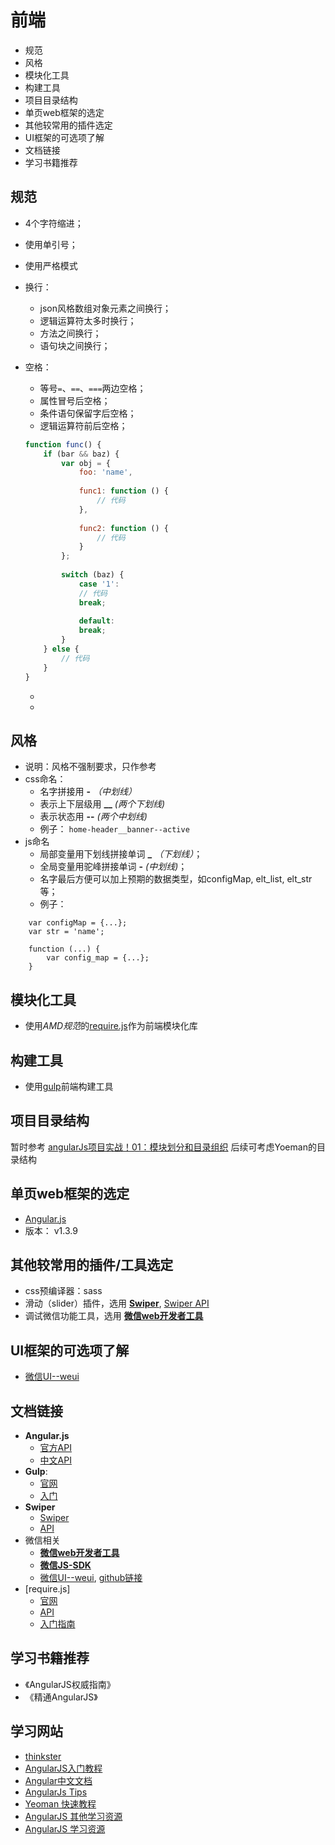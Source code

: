 # 前端
  - 规范
  - 风格
  - 模块化工具
  - 构建工具
  - 项目目录结构
  - 单页web框架的选定
  - 其他较常用的插件选定
  - UI框架的可选项了解
  - 文档链接
  - 学习书籍推荐

## 规范
- 4个字符缩进；
- 使用单引号；
- 使用严格模式
- 换行：
	- json风格数组对象元素之间换行；
	- 逻辑运算符太多时换行；
	- 方法之间换行；
	- 语句块之间换行；
- 空格：
	- 等号`=`、`==`、`===`两边空格；
	- 属性冒号后空格；
	- 条件语句保留字后空格；
	- 逻辑运算符前后空格；
	
	```javascript
	function func() {
		if (bar && baz) {
			var obj = {
				foo: 'name',
				
				func1: function () {
					// 代码
				},
				
				func2: function () {
					// 代码
				}
			};
			
			switch (baz) {
				case '1':
				// 代码
				break;
				
				default:
				break;
			}
		} else {
			// 代码
		}
	}
	```
	-
	-
	

## 风格
  - 说明：风格不强制要求，只作参考
  - css命名：
    - 名字拼接用 **-** *（中划线）*
    - 表示上下层级用 **__** *(两个下划线)*
    - 表示状态用 **--** *(两个中划线)*
    - 例子： ```home-header__banner--active```
  - js命名
    - 局部变量用下划线拼接单词 **_** *（下划线）*；
    - 全局变量用驼峰拼接单词 **-** *(中划线)*；
    - 名字最后方便可以加上预期的数据类型，如configMap, elt_list, elt_str等；
    - 例子：

```
    var configMap = {...};
    var str = 'name';
    
    function (...) {
        var config_map = {...};
    }
```

## 模块化工具
  - 使用*AMD规范*的[require.js](http://requirejs.org/)作为前端模块化库

## 构建工具
  - 使用[gulp](http://www.gulpjs.com.cn/)前端构建工具

## 项目目录结构
暂时参考 [angularJs项目实战！01：模块划分和目录组织](http://www.angularjs.cn/A08q)
后续可考虑Yoeman的目录结构


## 单页web框架的选定
  - [Angular.js](https://docs.angularjs.org/api)
  - 版本： v1.3.9

## 其他较常用的插件/工具选定
  - css预编译器：sass
  - 滑动（slider）插件，选用 [**Swiper**](http://www.swiper.com.cn/), [Swiper API](http://www.swiper.com.cn/api/index.html)
  - 调试微信功能工具，选用 [**微信web开发者工具**](http://mp.weixin.qq.com/wiki/10/e5f772f4521da17fa0d7304f68b97d7e.html)

## UI框架的可选项了解
  - [微信UI--weui](http://mp.weixin.qq.com/wiki/2/ae9782fb42e47ad79eb7b361c2149d16.html)

## 文档链接
  - **Angular.js**
    - [官方API](https://docs.angularjs.org/api)
    - [中文API](http://docs.angularjs.cn/api)
  - **Gulp**: 
    - [官网](http://www.gulpjs.com.cn/)
    - [入门](http://www.gulpjs.com.cn/docs/getting-started/)
  - **Swiper**
    - [Swiper](http://www.swiper.com.cn/) 
    - [API](http://www.swiper.com.cn/api/index.html)
  - 微信相关   
    - [**微信web开发者工具**](http://mp.weixin.qq.com/wiki/10/e5f772f4521da17fa0d7304f68b97d7e.html)
    - [**微信JS-SDK**](http://mp.weixin.qq.com/wiki/11/74ad127cc054f6b80759c40f77ec03db.html)
    - [微信UI--weui](http://mp.weixin.qq.com/wiki/2/ae9782fb42e47ad79eb7b361c2149d16.html), [github链接](https://github.com/weui/weui)
  - [require.js]
    - [官网](http://requirejs.org/)
    - [API](http://requirejs.org/docs/api.html)
    - [入门指南](http://www.gulpjs.com.cn/docs/getting-started/)

## 学习书籍推荐
  - 《AngularJS权威指南》
  - 《精通AngularJS》

## 学习网站
  - [thinkster](https://thinkster.io/a-better-way-to-learn-angularjs)
  - [AngularJS入门教程](http://www.ituring.com.cn/minibook/303)
  - [Angular中文文档](http://docs.ngnice.com/guide)
  - [AngularJs Tips](http://angular-tips.com/)
  - [Yeoman 快速教程](http://blog.jobbole.com/65399/)
  - [AngularJS 其他学习资源](http://www.cnblogs.com/hubcarl/p/4207909.html)
  - [AngularJS 学习资源](http://blog.vichamp.com/angularjs/2014/08/02/angularjs-guideline/)